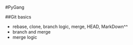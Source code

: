 #PyGang

##Git basics

- rebase, clone, branch logic, merge, HEAD, MarkDown^^
- branch and merge
- merge logic